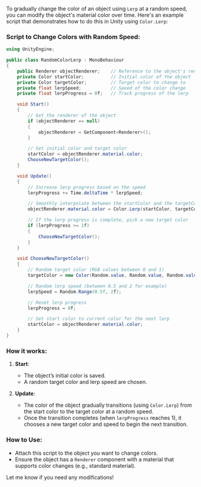 To gradually change the color of an object using `Lerp` at a random speed, you can modify the object's material color over time. Here's an example script that demonstrates how to do this in Unity using `Color.Lerp`:

### Script to Change Colors with Random Speed:
```csharp
using UnityEngine;

public class RandomColorLerp : MonoBehaviour
{
    public Renderer objectRenderer;    // Reference to the object's renderer
    private Color startColor;          // Initial color of the object
    private Color targetColor;         // Target color to change to
    private float lerpSpeed;           // Speed of the color change
    private float lerpProgress = 0f;   // Track progress of the lerp

    void Start()
    {
        // Get the renderer of the object
        if (objectRenderer == null)
        {
            objectRenderer = GetComponent<Renderer>();
        }

        // Set initial color and target color
        startColor = objectRenderer.material.color;
        ChooseNewTargetColor();
    }

    void Update()
    {
        // Increase lerp progress based on the speed
        lerpProgress += Time.deltaTime * lerpSpeed;

        // Smoothly interpolate between the startColor and the targetColor
        objectRenderer.material.color = Color.Lerp(startColor, targetColor, lerpProgress);

        // If the lerp progress is complete, pick a new target color
        if (lerpProgress >= 1f)
        {
            ChooseNewTargetColor();
        }
    }

    void ChooseNewTargetColor()
    {
        // Random target color (RGB values between 0 and 1)
        targetColor = new Color(Random.value, Random.value, Random.value);

        // Random lerp speed (between 0.5 and 2 for example)
        lerpSpeed = Random.Range(0.5f, 2f);

        // Reset lerp progress
        lerpProgress = 0f;

        // Set start color to current color for the next lerp
        startColor = objectRenderer.material.color;
    }
}
```

### How it works:
1. **Start**: 
   - The object’s initial color is saved.
   - A random target color and lerp speed are chosen.
   
2. **Update**: 
   - The color of the object gradually transitions (using `Color.Lerp`) from the start color to the target color at a random speed.
   - Once the transition completes (when `lerpProgress` reaches 1), it chooses a new target color and speed to begin the next transition.

### How to Use:
- Attach this script to the object you want to change colors.
- Ensure the object has a `Renderer` component with a material that supports color changes (e.g., standard material).

Let me know if you need any modifications!
